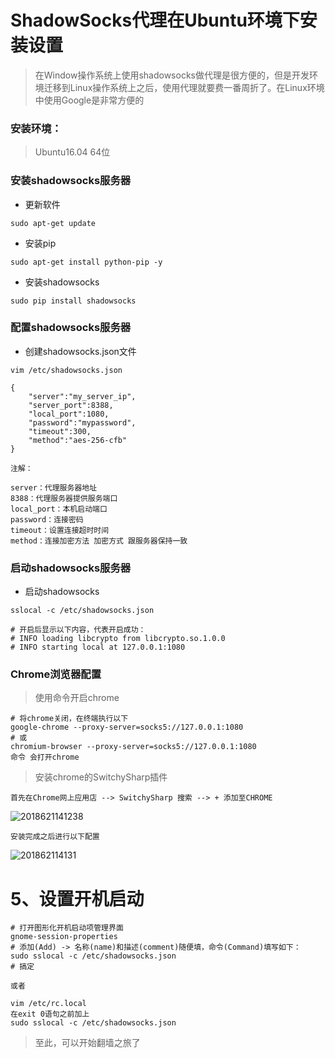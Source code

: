 
# ShadowSocks代理在Ubuntu环境下安装设置

> 在Window操作系统上使用shadowsocks做代理是很方便的，但是开发环境迁移到Linux操作系统上之后，使用代理就要费一番周折了。在Linux环境中使用Google是非常方便的

### 安装环境：

> Ubuntu16.04 64位

### 安装shadowsocks服务器

- 更新软件

```
sudo apt-get update
```

- 安装pip

```
sudo apt-get install python-pip -y
```

- 安装shadowsocks

```
sudo pip install shadowsocks
```

### 配置shadowsocks服务器

- 创建shadowsocks.json文件

```
vim /etc/shadowsocks.json

{
    "server":"my_server_ip",
    "server_port":8388,
    "local_port":1080,
    "password":"mypassword",
    "timeout":300,
    "method":"aes-256-cfb"
}

注解：

server：代理服务器地址
8388：代理服务器提供服务端口
local_port：本机启动端口
password：连接密码
timeout：设置连接超时时间
method：连接加密方法 加密方式 跟服务器保持一致
```

### 启动shadowsocks服务器

- 启动shadowsocks

```
sslocal -c /etc/shadowsocks.json

# 开启后显示以下内容，代表开启成功：
# INFO loading libcrypto from libcrypto.so.1.0.0
# INFO starting local at 127.0.0.1:1080
```

### Chrome浏览器配置

> 使用命令开启chrome

```
# 将chrome关闭，在终端执行以下
google-chrome --proxy-server=socks5://127.0.0.1:1080
# 或
chromium-browser --proxy-server=socks5://127.0.0.1:1080
命令 会打开chrome

```
> 安装chrome的SwitchySharp插件

```
首先在Chrome网上应用店 --> SwitchySharp 搜索 --> + 添加至CHROME
```
![2018621141238](http://panrhkqz9.bkt.clouddn.com/2018621141238.png)

```
安装完成之后进行以下配置
```

![201862114131](http://panrhkqz9.bkt.clouddn.com/201862114131.png)

# 5、设置开机启动


```
# 打开图形化开机启动项管理界面
gnome-session-properties
# 添加(Add) -> 名称(name)和描述(comment)随便填，命令(Command)填写如下： 
sudo sslocal -c /etc/shadowsocks.json
# 搞定

或者

vim /etc/rc.local
在exit 0语句之前加上
sudo sslocal -c /etc/shadowsocks.json

```

> 至此，可以开始翻墙之旅了